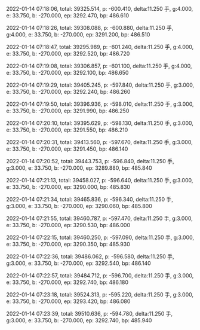 2022-01-14 07:18:06, total: 39325.514, p: -600.410, delta:11.250 手, g:4.000, e: 33.750, b: -270.000, ep: 3292.470, bp: 486.610

2022-01-14 07:18:26, total: 39308.088, p: -600.880, delta:11.250 手, g:4.000, e: 33.750, b: -270.000, ep: 3291.200, bp: 486.510

2022-01-14 07:18:47, total: 39295.989, p: -601.240, delta:11.250 手, g:4.000, e: 33.750, b: -270.000, ep: 3292.520, bp: 486.720

2022-01-14 07:19:08, total: 39306.857, p: -601.100, delta:11.250 手, g:4.000, e: 33.750, b: -270.000, ep: 3292.100, bp: 486.650

2022-01-14 07:19:29, total: 39405.245, p: -597.840, delta:11.250 手, g:3.000, e: 33.750, b: -270.000, ep: 3292.240, bp: 486.260

2022-01-14 07:19:50, total: 39396.936, p: -598.010, delta:11.250 手, g:3.000, e: 33.750, b: -270.000, ep: 3291.990, bp: 486.250

2022-01-14 07:20:10, total: 39395.629, p: -598.130, delta:11.250 手, g:3.000, e: 33.750, b: -270.000, ep: 3291.550, bp: 486.210

2022-01-14 07:20:31, total: 39413.560, p: -597.670, delta:11.250 手, g:3.000, e: 33.750, b: -270.000, ep: 3291.450, bp: 486.140

2022-01-14 07:20:52, total: 39443.753, p: -596.840, delta:11.250 手, g:3.000, e: 33.750, b: -270.000, ep: 3289.880, bp: 485.840

2022-01-14 07:21:13, total: 39458.027, p: -596.640, delta:11.250 手, g:3.000, e: 33.750, b: -270.000, ep: 3290.000, bp: 485.830

2022-01-14 07:21:34, total: 39465.836, p: -596.340, delta:11.250 手, g:3.000, e: 33.750, b: -270.000, ep: 3290.060, bp: 485.800

2022-01-14 07:21:55, total: 39460.787, p: -597.470, delta:11.250 手, g:3.000, e: 33.750, b: -270.000, ep: 3290.530, bp: 486.000

2022-01-14 07:22:15, total: 39460.250, p: -597.090, delta:11.250 手, g:3.000, e: 33.750, b: -270.000, ep: 3290.350, bp: 485.930

2022-01-14 07:22:36, total: 39486.062, p: -596.580, delta:11.250 手, g:3.000, e: 33.750, b: -270.000, ep: 3292.540, bp: 486.140

2022-01-14 07:22:57, total: 39484.712, p: -596.700, delta:11.250 手, g:3.000, e: 33.750, b: -270.000, ep: 3292.740, bp: 486.180

2022-01-14 07:23:18, total: 39524.313, p: -595.220, delta:11.250 手, g:3.000, e: 33.750, b: -270.000, ep: 3293.420, bp: 486.080

2022-01-14 07:23:39, total: 39510.636, p: -594.780, delta:11.250 手, g:3.000, e: 33.750, b: -270.000, ep: 3292.740, bp: 485.940